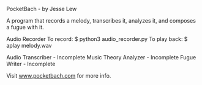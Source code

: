 PocketBach - by Jesse Lew

A program that records a melody, transcribes it, analyzes it, and composes a fugue with it.

Audio Recorder
To record:
$ python3 audio_recorder.py
To play back:
$ aplay melody.wav

Audio Transcriber - Incomplete
Music Theory Analyzer - Incomplete
Fugue Writer - Incomplete

Visit www.pocketbach.com for more info.

